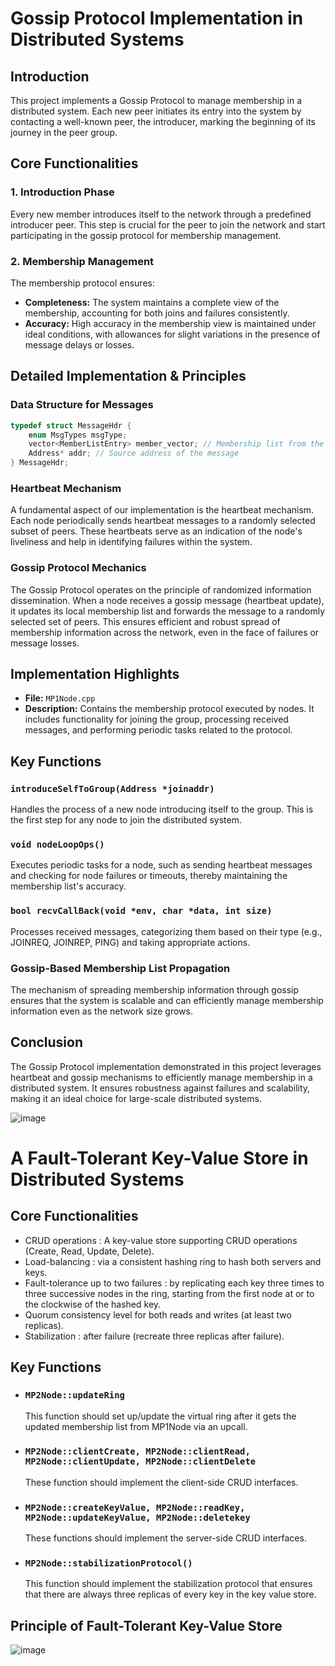 
# Gossip Protocol Implementation in Distributed Systems

## Introduction

This project implements a Gossip Protocol to manage membership in a distributed system. Each new peer initiates its entry into the system by contacting a well-known peer, the introducer, marking the beginning of its journey in the peer group.

## Core Functionalities

### 1. **Introduction Phase**
Every new member introduces itself to the network through a predefined introducer peer. This step is crucial for the peer to join the network and start participating in the gossip protocol for membership management.

### 2. **Membership Management**
The membership protocol ensures:
- **Completeness:** The system maintains a complete view of the membership, accounting for both joins and failures consistently.
- **Accuracy:** High accuracy in the membership view is maintained under ideal conditions, with allowances for slight variations in the presence of message delays or losses.

## Detailed Implementation & Principles

### Data Structure for Messages

```c
typedef struct MessageHdr {
    enum MsgTypes msgType;
    vector<MemberListEntry> member_vector; // Membership list from the source
    Address* addr; // Source address of the message
} MessageHdr;
```

### Heartbeat Mechanism
A fundamental aspect of our implementation is the heartbeat mechanism. Each node periodically sends heartbeat messages to a randomly selected subset of peers. These heartbeats serve as an indication of the node's liveliness and help in identifying failures within the system.

### Gossip Protocol Mechanics
The Gossip Protocol operates on the principle of randomized information dissemination. When a node receives a gossip message (heartbeat update), it updates its local membership list and forwards the message to a randomly selected set of peers. This ensures efficient and robust spread of membership information across the network, even in the face of failures or message losses.

## Implementation Highlights

- **File:** `MP1Node.cpp`
- **Description:** Contains the membership protocol executed by nodes. It includes functionality for joining the group, processing received messages, and performing periodic tasks related to the protocol.

## Key Functions

### `introduceSelfToGroup(Address *joinaddr)`
Handles the process of a new node introducing itself to the group. This is the first step for any node to join the distributed system.

### `void nodeLoopOps()`
Executes periodic tasks for a node, such as sending heartbeat messages and checking for node failures or timeouts, thereby maintaining the membership list's accuracy.

### `bool recvCallBack(void *env, char *data, int size)`
Processes received messages, categorizing them based on their type (e.g., JOINREQ, JOINREP, PING) and taking appropriate actions.

### Gossip-Based Membership List Propagation
The mechanism of spreading membership information through gossip ensures that the system is scalable and can efficiently manage membership information even as the network size grows.

## Conclusion

The Gossip Protocol implementation demonstrated in this project leverages heartbeat and gossip mechanisms to efficiently manage membership in a distributed system. It ensures robustness against failures and scalability, making it an ideal choice for large-scale distributed systems.

![image](https://github.com/xingyeahhh/Gossip-Protocol/assets/123461462/95a69e54-58b2-4c60-badc-04ef81d25b9b)


#  A Fault-Tolerant Key-Value Store in Distributed Systems

## Core Functionalities
- CRUD operations : A key-value store supporting CRUD operations (Create, Read, Update, Delete).
- Load-balancing : via a consistent hashing ring to hash both servers and keys.
- Fault-tolerance up to two failures : by replicating each key three times to three successive nodes in the ring, starting from the first node at or to the clockwise of the hashed key.
- Quorum consistency level for both reads and writes (at least two replicas).
- Stabilization : after failure (recreate three replicas after failure).

## Key Functions
- ### `MP2Node::updateRing`
  This function should set up/update the virtual ring after it gets the updated membership list from MP1Node via an upcall.
- ### `MP2Node::clientCreate, MP2Node::clientRead, MP2Node::clientUpdate, MP2Node::clientDelete`
  These function should implement the client-side CRUD interfaces.
- ### `MP2Node::createKeyValue, MP2Node::readKey, MP2Node::updateKeyValue, MP2Node::deletekey`  
  These functions should implement the server-side CRUD interfaces.
- ### `MP2Node::stabilizationProtocol()`    
  This function should implement the stabilization protocol that ensures that there are always three replicas of every key in the key value store. 

## Principle of Fault-Tolerant Key-Value Store
![image](https://github.com/xingyeahhh/Gossip_Protocol_Implementation_and_a_Fault_Tolerant_Key-Value_Store/assets/123461462/37974d05-e9c4-4ebd-87d2-d7ea918c67eb)

















